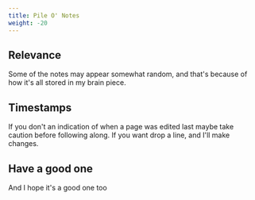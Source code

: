 ```yaml
---
title: Pile O' Notes
weight: -20
---
```


## Relevance
Some of the notes may appear somewhat random, and that's because of how it's all stored in my brain piece.

## Timestamps
If you don't an indication of when a page was edited last maybe take caution before following along. If you want drop a line, and I'll make changes.

## Have a good one
And I hope it's a good one too
